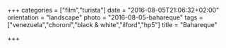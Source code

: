 +++
categories = ["film","turista"]
date = "2016-08-05T21:06:32+02:00"
orientation = "landscape"
photo = "2016-08-05-bahareque"
tags = ["venezuela","choroní","black & white","ilford","hp5"]
title = "Bahareque"

+++
